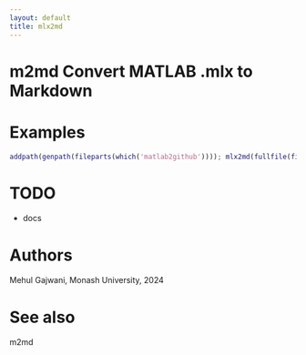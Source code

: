 ```yaml
---
layout: default
title: mlx2md
---
```



 
# m2md Convert MATLAB .mlx to Markdown
 
# Examples
```matlab
addpath(genpath(fileparts(which('matlab2github')))); mlx2md(fullfile(fileparts(which('matlab2github')), 'data', 'dummy.mlx'));
```
 
# TODO
-  docs 
 
# Authors

Mehul Gajwani, Monash University, 2024

 
# See also

m2md

